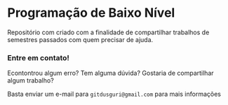 # Programação de Baixo Nível

Repositório com criado com a finalidade de compartilhar trabalhos de semestres passados com quem precisar de ajuda. 

### Entre em contato!
Econtontrou algum erro? Tem alguma dúvida? Gostaria de compartilhar algum trabalho?

Basta enviar um e-mail para ``gitdusguri@gmail.com`` para mais informações